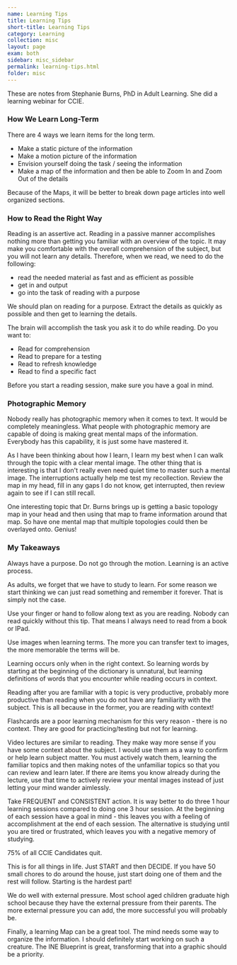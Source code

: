 ```yaml
---
name: Learning Tips
title: Learning Tips
short-title: Learning Tips
category: Learning
collection: misc
layout: page
exam: both
sidebar: misc_sidebar
permalink: learning-tips.html
folder: misc
---
```

These are notes from Stephanie Burns, PhD in Adult Learning. She did a learning webinar for CCIE.

### How We Learn Long-Term
There are 4 ways we learn items for the long term.
- Make a static picture of the information
- Make a motion picture of the information
- Envision yourself doing the task / seeing the information
- Make a map of the information and then be able to Zoom In and Zoom Out of the details

Because of the Maps, it will be better to break down page articles into well organized sections.

### How to Read the Right Way
Reading is an assertive act. Reading in a passive manner accomplishes nothing more than getting you familiar with an overview of the topic. It may make you comfortable with the overall comprehension of the subject, but you will not learn any details. Therefore, when we read, we need to do the following:
- read the needed material as fast and as efficient as possible
- get in and output
- go into the task of reading with a purpose

We should plan on reading for a purpose. Extract the details as quickly as possible and then get to learning the details.

The brain will accomplish the task you ask it to do while reading. Do you want to:
- Read for comprehension
- Read to prepare for a testing
- Read to refresh knowledge
- Read to find a specific fact

Before you start a reading session, make sure you have a goal in mind.

### Photographic Memory
Nobody really has photographic memory when it comes to text. It would be completely meaningless. What people with photographic memory are capable of doing is making great mental maps of the information. Everybody has this capability, it is just some have mastered it.

As I have been thinking about how I learn, I learn my best when I can walk through the topic with a clear mental image. The other thing that is interesting is that I don't really even need quiet time to master such a mental image. The interruptions actually help me test my recollection. Review the map in my head, fill in any gaps I do not know, get interrupted, then review again to see if I can still recall.

One interesting topic that Dr. Burns brings up is getting a basic topology map in your head and then using that map to frame information around that map. So have one mental map that multiple topologies could then be overlayed onto. Genius!

### My Takeaways
Always have a purpose. Do not go through the motion. Learning is an active process.

As adults, we forget that we have to study to learn. For some reason we start thinking we can just read something and remember it forever. That is simply not the case.

Use your finger or hand to follow along text as you are reading. Nobody can read quickly without this tip. That means I always need to read from a book or IPad.

Use images when learning terms. The more you can transfer text to images, the more memorable the terms will be.

Learning occurs only when in the right context. So learning words by starting at the beginning of the dictionary is unnatural, but learning definitions of words that you encounter while reading occurs in context.

Reading after you are familiar with a topic is very productive, probably more productive than reading when you do not have any familiarity with the subject. This is all because in the former, you are reading with context!

Flashcards are a poor learning mechanism for this very reason - there is no context. They are good for practicing/testing but not for learning.

Video lectures are similar to reading. They make way more sense if you have some context about the subject. I would use them as a way to confirm or help learn subject matter. You must actively watch them, learning the familiar topics and then making notes of the unfamiliar topics so that you can review and learn later. If there are items you know already during the lecture, use that time to actively review your mental images instead of just letting your mind wander aimlessly.

Take FREQUENT and CONSISTENT action. It is way better to do three 1 hour learning sessions compared to doing one 3 hour session. At the beginning of each session have a goal in mind - this leaves you with a feeling of accomplishment at the end of each session. The alternative is studying until you are tired or frustrated, which leaves you with a negative memory of studying.

75% of all CCIE Candidates quit.

This is for all things in life. Just START and then DECIDE. If you have 50 small chores to do around the house, just start doing one of them and the rest will follow. Starting is the hardest part!

We do well with external pressure. Most school aged children graduate high school because they have the external pressure from their parents. The more external pressure you can add, the more successful you will probably be.

Finally, a learning Map can be a great tool. The mind needs some way to organize the information. I should definitely start working on such a creature. The INE Blueprint is great, transforming that into a graphic should be a priority.
